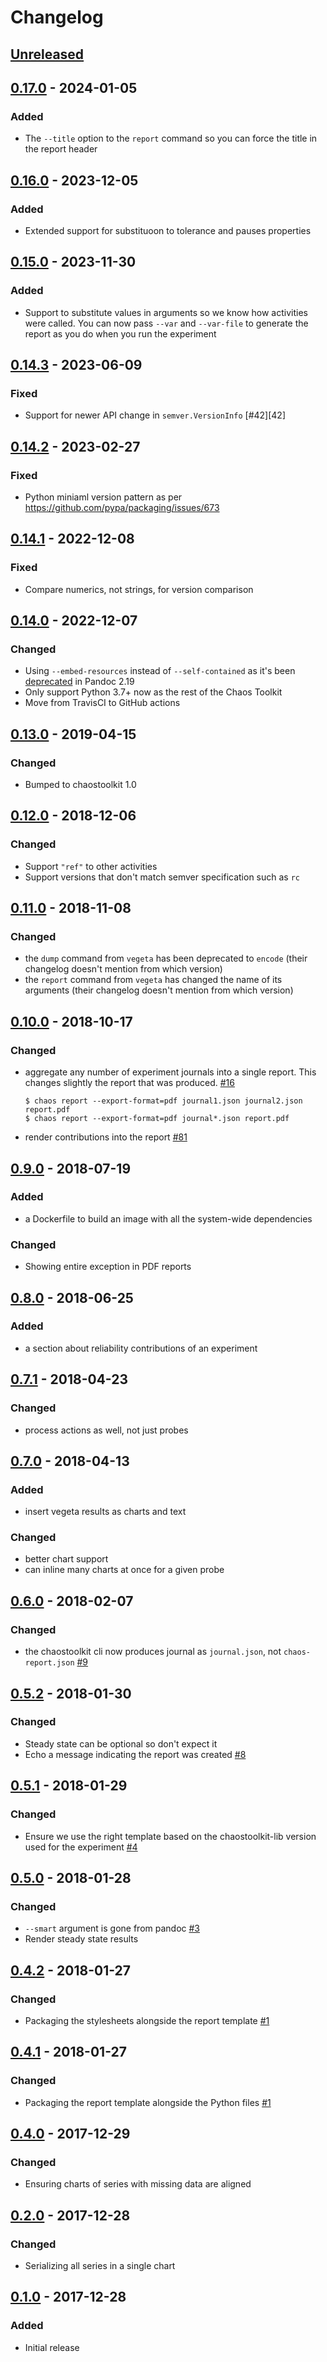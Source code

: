 # Changelog

## [Unreleased][]

[Unreleased]: https://github.com/chaostoolkit/chaostoolkit-reporting/compare/0.17.0...HEAD

## [0.17.0][] - 2024-01-05

[0.17.0]: https://github.com/chaostoolkit/chaostoolkit-reporting/compare/0.16.0...0.17.0

### Added

- The `--title` option to the `report` command so you can force the title
  in the report header

## [0.16.0][] - 2023-12-05

[0.16.0]: https://github.com/chaostoolkit/chaostoolkit-reporting/compare/0.15.0...0.16.0

### Added

- Extended support for substituoon to tolerance and pauses properties

## [0.15.0][] - 2023-11-30

[0.15.0]: https://github.com/chaostoolkit/chaostoolkit-reporting/compare/0.14.3...0.15.0

### Added

- Support to substitute values in arguments so we know how activities were
  called. You can now pass `--var` and `--var-file` to generate the report
  as you do when you run the experiment

## [0.14.3][] - 2023-06-09

[0.14.3]: https://github.com/chaostoolkit/chaostoolkit-reporting/compare/0.14.2...0.14.3

### Fixed

- Support for newer API change in `semver.VersionInfo` [#42][42]

[#42]: https://github.com/chaostoolkit/chaostoolkit-reporting/issues/42

## [0.14.2][] - 2023-02-27

[0.14.2]: https://github.com/chaostoolkit/chaostoolkit-reporting/compare/0.14.1...0.14.2

### Fixed

- Python miniaml version pattern as per https://github.com/pypa/packaging/issues/673

## [0.14.1][] - 2022-12-08

[0.14.1]: https://github.com/chaostoolkit/chaostoolkit-reporting/compare/0.14.0...0.14.1

### Fixed

- Compare numerics, not strings, for version comparison

## [0.14.0][] - 2022-12-07

[0.14.0]: https://github.com/chaostoolkit/chaostoolkit-reporting/compare/0.13.0...0.14.0

### Changed

- Using `--embed-resources` instead of `--self-contained` as it's been
  [deprecated](https://pandoc.org/releases.html#pandoc-2.19-2022-08-03)
  in Pandoc 2.19
- Only support Python 3.7+ now as the rest of the Chaos Toolkit
- Move from TravisCI to GitHub actions

## [0.13.0][] - 2019-04-15

[0.13.0]: https://github.com/chaostoolkit/chaostoolkit-reporting/compare/0.12.0...0.13.0

### Changed

-   Bumped to chaostoolkit 1.0

## [0.12.0][] - 2018-12-06

[0.12.0]: https://github.com/chaostoolkit/chaostoolkit-reporting/compare/0.11.0...0.12.0

### Changed

-   Support `"ref"` to other activities
-   Support versions that don't match semver specification such as `rc`

## [0.11.0][] - 2018-11-08

[0.11.0]: https://github.com/chaostoolkit/chaostoolkit-reporting/compare/0.10.0...0.11.0

### Changed

-   the `dump` command from `vegeta` has been deprecated to `encode`
    (their changelog doesn't mention from which version)
-   the `report` command from `vegeta` has changed the name of its arguments
    (their changelog doesn't mention from which version)

## [0.10.0][] - 2018-10-17

[0.10.0]: https://github.com/chaostoolkit/chaostoolkit-reporting/compare/0.9.0...0.10.0

### Changed

-   aggregate any number of experiment journals into a single report. This
    changes slightly the report that was produced. [#16][16]

    ```
    $ chaos report --export-format=pdf journal1.json journal2.json report.pdf
    $ chaos report --export-format=pdf journal*.json report.pdf
    ```

[16]: https://github.com/chaostoolkit/chaostoolkit-reporting/issues/16

-   render contributions into the report [#81][81]

[81]: https://github.com/chaostoolkit/chaostoolkit/issues/81

## [0.9.0][] - 2018-07-19

[0.9.0]: https://github.com/chaostoolkit/chaostoolkit-reporting/compare/0.8.0...0.9.0

### Added

-   a Dockerfile to build an image with all the system-wide dependencies

### Changed

-   Showing entire exception in PDF reports

## [0.8.0][] - 2018-06-25

[0.8.0]: https://github.com/chaostoolkit/chaostoolkit-reporting/compare/0.7.1...0.8.0

### Added

-   a section about reliability contributions of an experiment

## [0.7.1][] - 2018-04-23

[0.7.1]: https://github.com/chaostoolkit/chaostoolkit-reporting/compare/0.7.0...0.7.1

### Changed

-   process actions as well, not just probes

## [0.7.0][] - 2018-04-13

[0.7.0]: https://github.com/chaostoolkit/chaostoolkit-reporting/compare/0.6.0...0.7.0

### Added

-   insert vegeta results as charts and text

### Changed

-   better chart support
-   can inline many charts at once for a given probe

## [0.6.0][] - 2018-02-07

[0.6.0]: https://github.com/chaostoolkit/chaostoolkit-reporting/compare/0.5.2...0.6.0

### Changed

-   the chaostoolkit cli now produces journal as `journal.json`,
    not `chaos-report.json` [#9][9]

[9]: https://github.com/chaostoolkit/chaostoolkit-reporting/issues/9

## [0.5.2][] - 2018-01-30

[0.5.2]: https://github.com/chaostoolkit/chaostoolkit-reporting/compare/0.5.1...0.5.2

### Changed

-   Steady state can be optional so don't expect it
-   Echo a message indicating the report was created [#8][8]

[8]: https://github.com/chaostoolkit/chaostoolkit-reporting/issues/8

## [0.5.1][] - 2018-01-29

[0.5.1]: https://github.com/chaostoolkit/chaostoolkit-reporting/compare/0.5.0...0.5.1

### Changed

-   Ensure we use the right template based on the chaostoolkit-lib version
    used for the experiment [#4][4]

[4]: https://github.com/chaostoolkit/chaostoolkit-reporting/issues/4

## [0.5.0][] - 2018-01-28

[0.5.0]: https://github.com/chaostoolkit/chaostoolkit-reporting/compare/0.4.2...0.5.0

### Changed

-   `--smart` argument is gone from pandoc [#3][3]
-   Render steady state results

[3]: https://github.com/chaostoolkit/chaostoolkit-reporting/issues/3

## [0.4.2][] - 2018-01-27

[0.4.2]: https://github.com/chaostoolkit/chaostoolkit-reporting/compare/0.4.1...0.4.2

### Changed

-   Packaging the stylesheets alongside the report template [#1][1]

[1]: https://github.com/chaostoolkit/chaostoolkit-reporting/issues/1

## [0.4.1][] - 2018-01-27

[0.4.1]: https://github.com/chaostoolkit/chaostoolkit-reporting/compare/0.4.0...0.4.1

### Changed

-   Packaging the report template alongside the Python files [#1][1]

[1]: https://github.com/chaostoolkit/chaostoolkit-reporting/issues/1

## [0.4.0][] - 2017-12-29

[0.4.0]: https://github.com/chaostoolkit/chaostoolkit-reporting/compare/0.2.0...0.4.0

### Changed

-   Ensuring charts of series with missing data are aligned

## [0.2.0][] - 2017-12-28

[0.2.0]: https://github.com/chaostoolkit/chaostoolkit-reporting/compare/0.1.0...0.2.0

### Changed

-   Serializing all series in a single chart

## [0.1.0][] - 2017-12-28

[0.1.0]: https://github.com/chaostoolkit/chaostoolkit-reporting/tree/0.1.0

### Added

-   Initial release